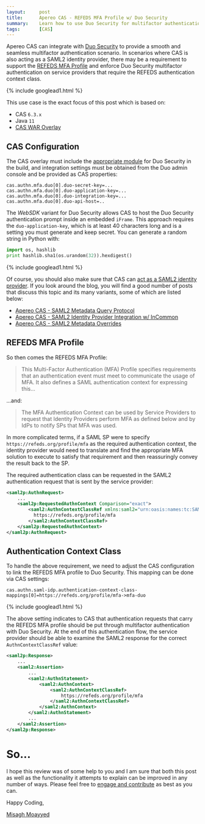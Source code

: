 ```yaml
---
layout:     post
title:      Apereo CAS - REFEDS MFA Profile w/ Duo Security
summary:    Learn how to use Duo Security for multifactor authentication with Apereo CAS to handle the REFEDS MFA Profile.
tags:       [CAS]
---
```


Apereo CAS can integrate with [Duo Security](https://www.duo.com/) to provide a smooth and seamless multifactor authentication scenario. In scenarios where CAS is also acting as a SAML2 identity provider, there may be a requirement to support the [REFEDS MFA Profile](https://refeds.org/profile/mfa) and enforce Duo Security multifactor authentication on service providers that require the REFEDS authentication context class. 

{% include googlead1.html  %}

This use case is the exact focus of this post which is based on:

- CAS `6.3.x`
- Java `11`
- [CAS WAR Overlay](https://github.com/apereo/cas-overlay-template)

## CAS Configuration

The CAS overlay must include the [appropriate module](https://apereo.github.io/cas/6.3.x/mfa/DuoSecurity-Authentication.html) for Duo Security in the build, and integration settings must be obtained from the Duo admin console and be provided as CAS properties:

```
cas.authn.mfa.duo[0].duo-secret-key=...
cas.authn.mfa.duo[0].duo-application-key=...
cas.authn.mfa.duo[0].duo-integration-key=...
cas.authn.mfa.duo[0].duo-api-host=..
```

The *WebSDK* variant for Duo Security allows CAS to host the Duo Security authentication prompt inside an embedded `iFrame`. This approach requires the `duo-application-key`, which is at least 40 characters long and is a setting you must generate and keep secret. You can generate a random string in Python with:

```python
import os, hashlib
print hashlib.sha1(os.urandom(32)).hexdigest()
```

{% include googlead1.html  %}

Of course, you should also make sure that CAS can [act as a SAML2 identity provider](https://apereo.github.io/cas/6.3.x/installation/Configuring-SAML2-Authentication.html). If you look around the blog, you will find a good number of posts that discuss this topic and its many variants, some of which are listed below:

- [Apereo CAS - SAML2 Metadata Query Protocol](/2019/04/12/cas61x-saml-idp-mdq/)
- [Apereo CAS - SAML2 Identity Provider Integration w/ InCommon](/2019/01/18/cas61-saml2-idp-incommon/)
- [Apereo CAS - SAML2 Metadata Overrides](/2019/12/16/cas62x-saml2-metadata-service/)

## REFEDS MFA Profile

So then comes the REFEDS MFA Profile:

> This Multi-Factor Authentication (MFA) Profile specifies requirements that an authentication event must meet to communicate the usage of MFA. It also defines a SAML authentication context for expressing this…

...and:

> The MFA Authentication Context can be used by Service Providers to request that Identity Providers perform MFA as defined below and by IdPs to notify SPs that MFA was used.

In more complicated terms, if a SAML SP were to specify `https://refeds.org/profile/mfa` as the required authentication context, the identity provider would need to translate and find the appropriate MFA solution to execute to satisfy that requirement and then reassuringly convey the result back to the SP.

The required authentication class can be requested in the SAML2 authentication request that is sent by the service provider:

```xml
<saml2p:AuthnRequest>
    ...
    <saml2p:RequestedAuthnContext Comparison="exact">
        <saml2:AuthnContextClassRef xmlns:saml2="urn:oasis:names:tc:SAML:2.0:assertion">
          https://refeds.org/profile/mfa
        </saml2:AuthnContextClassRef>
    </saml2p:RequestedAuthnContext>
</saml2p:AuthnRequest>
```

## Authentication Context Class

To handle the above requirement, we need to adjust the CAS configuration to link the REFEDS MFA profile to Duo Security. This mapping can be done via CAS settings:

```
cas.authn.saml-idp.authentication-context-class-mappings[0]=https://refeds.org/profile/mfa->mfa-duo
```

{% include googlead1.html  %}

The above setting indicates to CAS that authentication requests that carry the REFEDS MFA profile should be put through multifactor authentication with Duo Security. At the end of this authentication flow, the service provider should be able to examine the SAML2 response for the correct `AuthnContextClassRef` value:

```xml
<saml2p:Response>
    ...
    <saml2:Assertion>
        ...
        <saml2:AuthnStatement>
            <saml2:AuthnContext>
                <saml2:AuthnContextClassRef>
                    https://refeds.org/profile/mfa
                </saml2:AuthnContextClassRef>
            </saml2:AuthnContext>
        </saml2:AuthnStatement>
        ...
    </saml2:Assertion>
</saml2p:Response>
```

# So...

I hope this review was of some help to you and I am sure that both this post as well as the functionality it attempts to explain can be improved in any number of ways. Please feel free to [engage and contribute][contribguide] as best as you can.

Happy Coding,

[Misagh Moayyed](https://fawnoos.com)

[contribguide]: https://apereo.github.io/cas/developer/Contributor-Guidelines.html
